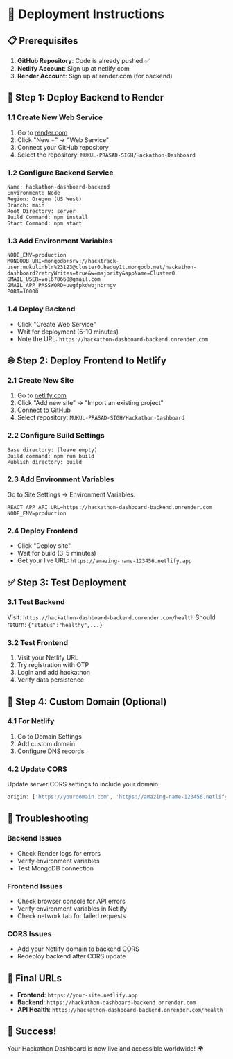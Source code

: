 # 🚀 Deployment Instructions

## 📋 Prerequisites
1. **GitHub Repository**: Code is already pushed ✅
2. **Netlify Account**: Sign up at netlify.com
3. **Render Account**: Sign up at render.com (for backend)

## 🔧 Step 1: Deploy Backend to Render

### 1.1 Create New Web Service
1. Go to [render.com](https://render.com)
2. Click "New +" → "Web Service"
3. Connect your GitHub repository
4. Select the repository: `MUKUL-PRASAD-SIGH/Hackathon-Dashboard`

### 1.2 Configure Backend Service
```
Name: hackathon-dashboard-backend
Environment: Node
Region: Oregon (US West)
Branch: main
Root Directory: server
Build Command: npm install
Start Command: npm start
```

### 1.3 Add Environment Variables
```
NODE_ENV=production
MONGODB_URI=mongodb+srv://hacktrack-user:mukulinblr%23123@cluster0.heduy1t.mongodb.net/hackathon-dashboard?retryWrites=true&w=majority&appName=Cluster0
GMAIL_USER=vol670668@gmail.com
GMAIL_APP_PASSWORD=uwgfpkdwbjnbrngv
PORT=10000
```

### 1.4 Deploy Backend
- Click "Create Web Service"
- Wait for deployment (5-10 minutes)
- Note the URL: `https://hackathon-dashboard-backend.onrender.com`

## 🌐 Step 2: Deploy Frontend to Netlify

### 2.1 Create New Site
1. Go to [netlify.com](https://netlify.com)
2. Click "Add new site" → "Import an existing project"
3. Connect to GitHub
4. Select repository: `MUKUL-PRASAD-SIGH/Hackathon-Dashboard`

### 2.2 Configure Build Settings
```
Base directory: (leave empty)
Build command: npm run build
Publish directory: build
```

### 2.3 Add Environment Variables
Go to Site Settings → Environment Variables:
```
REACT_APP_API_URL=https://hackathon-dashboard-backend.onrender.com
NODE_ENV=production
```

### 2.4 Deploy Frontend
- Click "Deploy site"
- Wait for build (3-5 minutes)
- Get your live URL: `https://amazing-name-123456.netlify.app`

## ✅ Step 3: Test Deployment

### 3.1 Test Backend
Visit: `https://hackathon-dashboard-backend.onrender.com/health`
Should return: `{"status":"healthy",...}`

### 3.2 Test Frontend
1. Visit your Netlify URL
2. Try registration with OTP
3. Login and add hackathon
4. Verify data persistence

## 🔧 Step 4: Custom Domain (Optional)

### 4.1 For Netlify
1. Go to Domain Settings
2. Add custom domain
3. Configure DNS records

### 4.2 Update CORS
Update server CORS settings to include your domain:
```javascript
origin: ['https://yourdomain.com', 'https://amazing-name-123456.netlify.app']
```

## 🚨 Troubleshooting

### Backend Issues
- Check Render logs for errors
- Verify environment variables
- Test MongoDB connection

### Frontend Issues
- Check browser console for API errors
- Verify environment variables in Netlify
- Check network tab for failed requests

### CORS Issues
- Add your Netlify domain to backend CORS
- Redeploy backend after CORS update

## 📱 Final URLs
- **Frontend**: `https://your-site.netlify.app`
- **Backend**: `https://hackathon-dashboard-backend.onrender.com`
- **API Health**: `https://hackathon-dashboard-backend.onrender.com/health`

## 🎉 Success!
Your Hackathon Dashboard is now live and accessible worldwide! 🌍